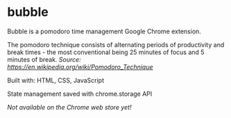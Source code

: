 # bubble

Bubble is a pomodoro time management Google Chrome extension.

The pomodoro technique consists of alternating periods of productivity and break times - the most conventional being 25 minutes of focus and 5 minutes of break. 
*Source: https://en.wikipedia.org/wiki/Pomodoro_Technique*

Built with: HTML, CSS, JavaScript

State management saved with chrome.storage API

*Not available on the Chrome web store yet!*

